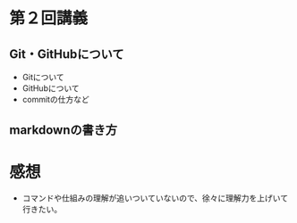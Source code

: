  # 第２回講義
 ## Git・GitHubについて
- Gitについて
- GitHubについて   
- commitの仕方など
 ## markdownの書き方

# 感想
- コマンドや仕組みの理解が追いついていないので、徐々に理解力を上げいて行きたい。
　
  
